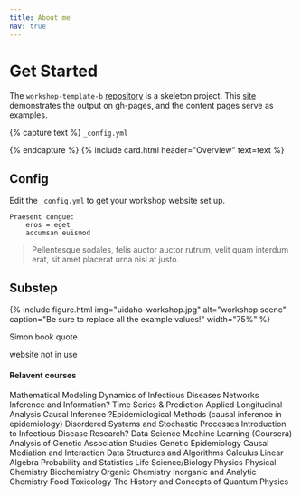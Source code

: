 ```yaml
---
title: About me
nav: true
---
```


# Get Started

The `workshop-template-b` [repository](https://github.com/evanwill/workshop-template-b) is a skeleton project. 
This [site](https://evanwill.github.io/workshop-template-b/) demonstrates the output on gh-pages, and the content pages serve as examples.

{% capture text %}
 `_config.yml` 

{% endcapture %}
{% include card.html header="Overview" text=text %}

## Config

Edit the `_config.yml` to get your workshop website set up.

```
Praesent congue:
    eros = eget
    accumsan euismod
```

> Pellentesque sodales, felis auctor auctor rutrum, velit quam interdum erat, sit amet placerat urna nisl at justo.

## Substep

{% include figure.html img="uidaho-workshop.jpg" alt="workshop scene" caption="Be sure to replace all the example values!" width="75%" %}


Simon book quote


website not in use


#### Relavent courses

Mathematical Modeling
Dynamics of Infectious Diseases
Networks
Inference and Information?
Time Series & Prediction
Applied Longitudinal Analysis
Causal Inference
?Epidemiological Methods (causal inference in epidemiology)
Disordered Systems and Stochastic Processes
Introduction to Infectious Disease Research?
Data Science
Machine Learning (Coursera)
Analysis of Genetic Association Studies
Genetic Epidemiology
Causal Mediation and Interaction
Data Structures and Algorithms
Calculus 
Linear Algebra
Probability and Statistics
Life Science/Biology
Physics
Physical Chemistry
Biochemistry
Organic Chemistry
Inorganic and Analytic Chemistry
Food Toxicology
The History and Concepts of Quantum Physics


